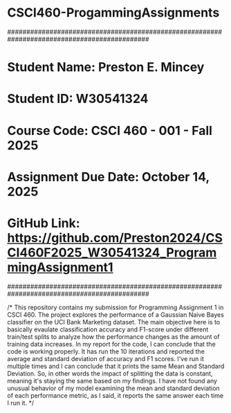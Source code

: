 # CSCI460-ProgammingAssignments
#############################################################################################
# Student Name: Preston E. Mincey
# Student ID: W30541324
# Course Code: CSCI 460 - 001 - Fall 2025
# Assignment Due Date: October 14, 2025
# GitHub Link: https://github.com/Preston2024/CSCI460F2025_W30541324_ProgrammingAssignment1
#############################################################################################

/* 
This repository contains my submission for Programming Assignment 1 in CSCI 460. The project explores the performance of a Gaussian Naive Bayes classifier on the UCI Bank Marketing dataset. The main objective here is to basically evaulate classification accuracy and F1-score under different train/test splits to analyze how the performance changes as the amount of training data increases. In my report for the code, I can conclude that the code is working properly. It has run the 10 iterations and reported the average and standard deviation of accuracy and F1 scores. I've run it multiple times and I can conclude that it prints the same Mean and Standard Deviation. So, in other words the impact of splitting the data is constant, meaning it's staying the same based on my findings. I have not found any unusual behavior of my model examining the mean and standard deviation of each performance metric, as I said, it reports the same answer each time I run it.
*/
